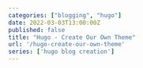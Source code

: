 ```yaml
---
categories: ["blogging", "hugo"]
date: 2022-03-03T13:00:00Z
published: false
title: "Hugo - Create Our Own Theme"
url: '/hugo-create-our-own-theme'
series: ['hugo blog creation']
---
```

